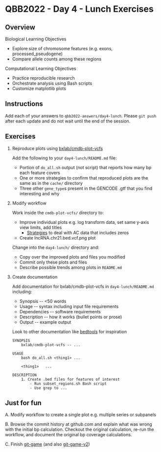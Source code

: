 # QBB2022 - Day 4 - Lunch Exercises

## Overview

Biological Learning Objectives
- Explore size of chromosome features (e.g. exons, processed_pseudogene)
- Compare allele counts among these regions

Computational Learning Objectives
- Practice reproducible research
- Orchestrate analysis using Bash scripts
- Customize matplotlib plots

## Instructions

Add each of your answers to `qbb2022-answers/day4-lunch`.  Please `git push` after each update and do not wait until the end of the session.

## Exercises

1. Reproduce plots using [bxlab/cmdb-plot-vcfs](https://github.com/bxlab/cmdb-plot-vcfs)

    Add the following to your `day4-lunch/README.md` file:

    - Portion of `do_all.sh` output (not script) that reports how many bp each feature covers
    - One or more strategies to confirm that reproduced plots are the same as in the `cache/` directory
    - Three other `gene_type`s present in the GENCODE .gtf that you find interesting and why 

2. Modify workflow

    Work inside the `cmdb-plot-vcfs/` directory to:

    - Improve individual plots e.g. log transform data, set same y-axis view limits, add titles
        - [Strategies](https://stats.stackexchange.com/questions/1444/how-should-i-transform-non-negative-data-including-zeros) to deal with AC data that includes zeros
    - Create lncRNA.chr21.bed.vcf.png plot

    Change into the `day4-lunch/` directory and:

    - Copy over the improved plots and files you modified
    - Commit only these plots and files
    - Describe possible trends among plots in `README.md`

3. Create documentation

    Add documentation for bxlab/cmdb-plot-vcfs in `day4-lunch/README.md` including:

    - Synopsis -- <50 words
    - Usage -- syntax including input file requirements
    - Dependencies -- software requirements
    - Description -- how it works (bullet points or prose)
    - Output -- example output

    Look to other documentation like [bedtools](https://bedtools.readthedocs.io/en/latest/content/tools/intersect.html) for inspiration
    
    ```
    SYNOPSIS
        bxlab/cmdb-plot-vcfs -- ...

    USAGE
        bash do_all.sh <thing1> ...

        <thing1>   ...

    DESCRIPTION
        1. Create .bed files for features of interest
            - Run subset_regions.sh Bash script
            - Use grep to ...
    ```

## Just for fun

A. Modify workflow to create a single plot e.g. multiple series or subpanels

B. Browse the commit history at github.com and explain what was wrong with the initial bp calculation.  Checkout the original calculation, re-run the workflow, and document the original bp coverage calculations.

C. Finish [git-game](https://github.com/git-game/git-game) (and also [git-game-v2](https://github.com/git-game/git-game-v2))
